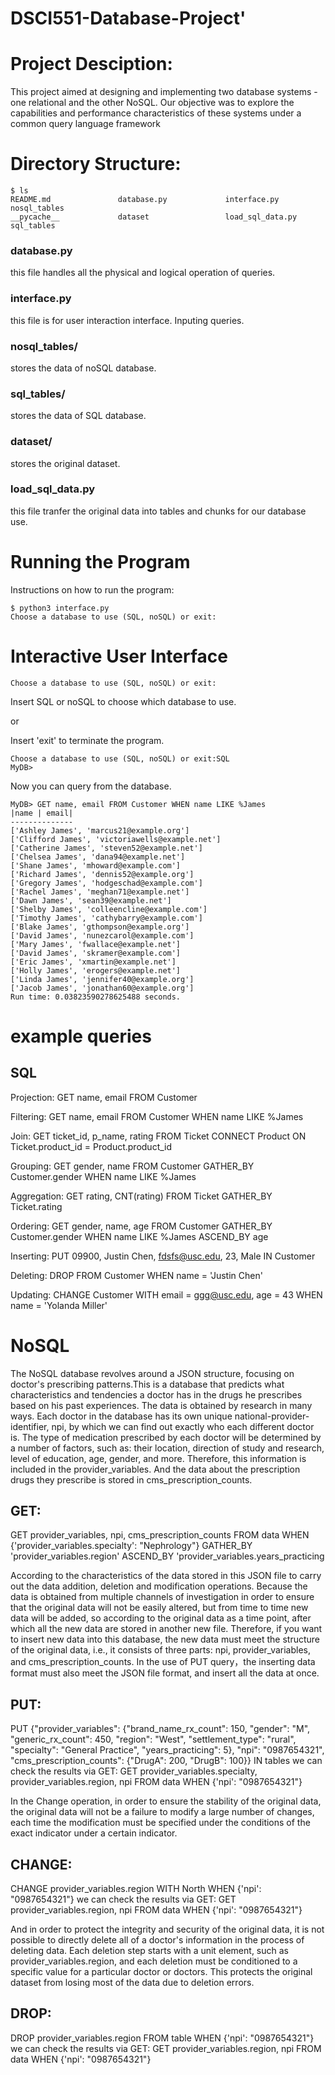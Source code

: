# DSCI551-Database-Project'

# Project Desciption:
This  project aimed at designing and implementing two database systems - one relational and the other NoSQL. Our objective was to explore the capabilities and performance characteristics of these systems under a common query language framework

# Directory Structure:
```
$ ls
README.md               database.py             interface.py            nosql_tables
__pycache__             dataset                 load_sql_data.py        sql_tables
```
### database.py
this file handles all the physical and logical operation of queries.

### interface.py
this file is for user interaction interface. Inputing queries.

### nosql_tables/
stores the data of noSQL database.

### sql_tables/
stores the data of SQL database.

### dataset/
stores the original dataset.

### load_sql_data.py
this file tranfer the original data into tables and chunks for our database use.


# Running the Program
Instructions on how to run the program:
```
$ python3 interface.py
Choose a database to use (SQL, noSQL) or exit:
```

# Interactive User Interface
```
Choose a database to use (SQL, noSQL) or exit:
```
Insert SQL or noSQL to choose which database to use.

or 

Insert 'exit' to terminate the program.

```
Choose a database to use (SQL, noSQL) or exit:SQL
MyDB> 
```
Now you can query from the database.

```
MyDB> GET name, email FROM Customer WHEN name LIKE %James
|name | email|
--------------
['Ashley James', 'marcus21@example.org']
['Clifford James', 'victoriawells@example.net']
['Catherine James', 'steven52@example.net']
['Chelsea James', 'dana94@example.net']
['Shane James', 'mhoward@example.com']
['Richard James', 'dennis52@example.org']
['Gregory James', 'hodgeschad@example.com']
['Rachel James', 'meghan71@example.net']
['Dawn James', 'sean39@example.net']
['Shelby James', 'colleencline@example.com']
['Timothy James', 'cathybarry@example.com']
['Blake James', 'gthompson@example.org']
['David James', 'nunezcarol@example.com']
['Mary James', 'fwallace@example.net']
['David James', 'skramer@example.com']
['Eric James', 'xmartin@example.net']
['Holly James', 'erogers@example.net']
['Linda James', 'jennifer40@example.org']
['Jacob James', 'jonathan60@example.org']
Run time: 0.03823590278625488 seconds.
```

# example queries
## SQL
Projection: GET name, email FROM Customer

Filtering:  GET name, email FROM Customer WHEN name LIKE %James

Join: GET ticket_id, p_name, rating FROM Ticket CONNECT Product ON Ticket.product_id = Product.product_id

Grouping: GET gender, name FROM Customer GATHER_BY Customer.gender WHEN name LIKE %James  

Aggregation: GET rating, CNT(rating) FROM Ticket GATHER_BY Ticket.rating

Ordering: GET gender, name, age FROM Customer GATHER_BY Customer.gender WHEN name LIKE %James ASCEND_BY age

Inserting: PUT 09900, Justin Chen, fdsfs@usc.edu, 23, Male IN Customer

Deleting: DROP FROM Customer WHEN name = 'Justin Chen'

Updating: CHANGE Customer WITH email = ggg@usc.edu, age = 43 WHEN name = 'Yolanda Miller'

# NoSQL
The NoSQL database revolves around a JSON structure, focusing on doctor's prescribing patterns.This is a database that predicts what characteristics and tendencies a doctor has in the drugs he prescribes based on his past experiences. The data is obtained by research in many ways. Each doctor in the database has its own unique national-provider-identifier, npi, by which we can find out exactly who each different doctor is. The type of medication prescribed by each doctor will be determined by a number of factors, such as: their location, direction of study and research, level of education, age, gender, and more. Therefore, this information is included in the provider_variables. And the data about the prescription drugs they prescribe is stored in cms_prescription_counts.

## GET:
GET provider_variables, npi, cms_prescription_counts FROM data WHEN {'provider_variables.specialty': "Nephrology"} GATHER_BY 'provider_variables.region' ASCEND_BY 'provider_variables.years_practicing

According to the characteristics of the data stored in this JSON file to carry out the data addition, deletion and modification operations. Because the data is obtained from multiple channels of investigation in order to ensure that the original data will not be easily altered, but from time to time new data will be added, so according to the original data as a time point, after which all the new data are stored in another new file. Therefore, if you want to insert new data into this database, the new data must meet the structure of the original data, i.e., it consists of three parts: npi, provider_variables, and cms_prescription_counts. In the use of PUT query，the inserting data format must also meet the JSON file format, and insert all the data at once.

## PUT:
PUT {"provider_variables": {"brand_name_rx_count": 150, "gender": "M", "generic_rx_count": 450, "region": "West", "settlement_type": "rural", "specialty": "General Practice", "years_practicing": 5}, "npi": "0987654321", "cms_prescription_counts": {"DrugA": 200, "DrugB": 100}} IN tables
we can check the results via GET:
GET provider_variables.specialty, provider_variables.region, npi FROM data WHEN {'npi': "0987654321"}

In the Change operation, in order to ensure the stability of the original data, the original data will not be a failure to modify a large number of changes, each time the modification must be specified under the conditions of the exact indicator under a certain indicator.

## CHANGE:
CHANGE provider_variables.region WITH North WHEN {'npi': "0987654321"}
we can check the results via GET:
GET provider_variables.region, npi FROM data WHEN {'npi': "0987654321"}

And in order to protect the integrity and security of the original data, it is not possible to directly delete all of a doctor's information in the process of deleting data. Each deletion step starts with a unit element, such as provider_variables.region, and each deletion must be conditioned to a specific value for a particular doctor or doctors. This protects the original dataset from losing most of the data due to deletion errors.

## DROP:
DROP provider_variables.region FROM table WHEN {'npi': "0987654321"}
we can check the results via GET:
GET provider_variables.region, npi FROM data WHEN {'npi': "0987654321"}
